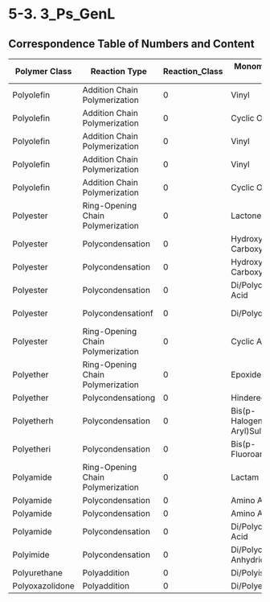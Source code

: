 # 5-3. 3_Ps_GenL  

## Correspondence Table of Numbers and Content

| Polymer Class   | Reaction Type                 | Reaction_Class | Monomer Class 1           | Monomer Class 2           |
|-----------------|-------------------------------|----------------|---------------------------|---------------------------|
| Polyolefin      | Addition Chain Polymerization | 0              | Vinyl                    |                           |
| Polyolefin      | Addition Chain Polymerization | 0              | Cyclic Olefin            |                           |
| Polyolefin      | Addition Chain Polymerization | 0              | Vinyl                    | Vinyl                     |
| Polyolefin      | Addition Chain Polymerization | 0              | Vinyl                    | Cyclic Olefin             |
| Polyolefin      | Addition Chain Polymerization | 0              | Cyclic Olefin            | Cyclic Olefin             |
| Polyester       | Ring-Opening Chain Polymerization | 0          | Lactone                  |                           |
| Polyester       | Polycondensation             | 0              | Hydroxy Carboxylic Acidc |                           |
| Polyester       | Polycondensation             | 0              | Hydroxy Carboxylic Acidc | Hydroxy Carboxylic Acidc  |
| Polyester       | Polycondensation             | 0              | Di/Polycarboxylic Acid   | Di/Polyol                 |
| Polyester       | Polycondensationf            | 0              | Di/Polyol                | Carbon Monoxidee          |
| Polyester       | Ring-Opening Chain Polymerization | 0          | Cyclic Anhydride         | Epoxide                   |
| Polyether       | Ring-Opening Chain Polymerization | 0          | Epoxide                  |                           |
| Polyether       | Polycondensationg            | 0              | Hindered Phenol          |                           |
| Polyetherh      | Polycondensation             | 0              | Bis(p-Halogenated Aryl)Sulfone | Di/Polyol (Without Thiol) |
| Polyetheri      | Polycondensation             | 0              | Bis(p-Fluoroaryl)Ketone  | Di/Polyol (Without Thiol) |
| Polyamide       | Ring-Opening Chain Polymerization | 0          | Lactam                  |                           |
| Polyamide       | Polycondensation             | 0              | Amino Acidc             |                           |
| Polyamide       | Polycondensation             | 0              | Amino Acidc             | Amino Acidc               |
| Polyamide       | Polycondensation             | 0              | Di/Polycarboxylic Acid  | Di/Polyamine              |
| Polyimide       | Polycondensation             | 0              | Di/Polycyclic Anhydride | Primary Di/Polyamine      |
| Polyurethane    | Polyaddition                 | 0              | Di/Polyisocyanate       | Di/Polyol                 |
| Polyoxazolidone | Polyaddition                 | 0              | Di/Polyepoxide          | Di/Polyisocyanate         |
